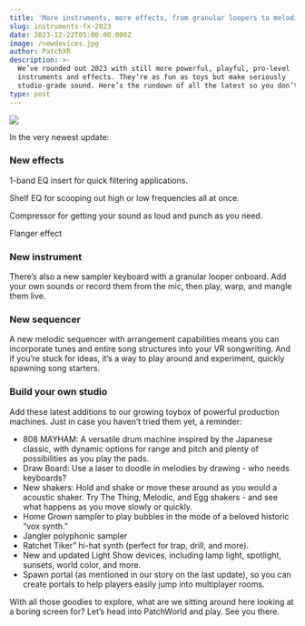 ```yaml
---
title: 'More instruments, more effects, from granular loopers to melodic sequencers'
slug: instruments-fx-2023
date: 2023-12-22T05:00:00.000Z
image: /newdevices.jpg
author: PatchXR
description: >-
  We’ve rounded out 2023 with still more powerful, playful, pro-level
  instruments and effects. They’re as fun as toys but make seriously
  studio-grade sound. Here’s the rundown of all the latest so you don’t miss it.
type: post
---
```


![](/newdevices.jpg)

In the very newest update:

### New effects

1-band EQ insert for quick filtering applications.

Shelf EQ for scooping out high or low frequencies all at once.

Compressor for getting your sound as loud and punch as you need.

Flanger effect 

### New instrument

There’s also a new sampler keyboard with a granular looper onboard. Add your own sounds or record them from the mic, then play, warp, and mangle them live.

### New sequencer

A new melodic sequencer with arrangement capabilities means you can incorporate tunes and entire song structures into your VR songwriting. And if you’re stuck for ideas, it’s a way to play around and experiment, quickly spawning song starters.

### Build your own studio

Add these latest additions to our growing toybox of powerful production machines. Just in case you haven’t tried them yet, a reminder:

* 808 MAYHAM: A versatile drum machine inspired by the Japanese classic, with dynamic options for range and pitch and plenty of possibilities as you play the pads.
* Draw Board: Use a laser to doodle in melodies by drawing - who needs keyboards?
* New shakers: Hold and shake or move these around as you would a acoustic shaker. Try The Thing, Melodic, and Egg shakers - and see what happens as you move slowly or quickly.
* Home Grown sampler to play bubbles in the mode of a beloved historic “vox synth.”
* Jangler polyphonic sampler
* Ratchet Tiker” hi-hat synth (perfect for trap, drill, and more).
* New and updated Light Show devices, including lamp light, spotlight, sunsets, world color, and more.
* Spawn portal (as mentioned in our story on the last update), so you can create portals to help players easily jump into multiplayer rooms.

With all those goodies to explore, what are we sitting around here looking at a boring screen for? Let’s head into PatchWorld and play. See you there.
